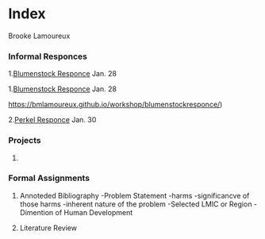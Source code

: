 # Index

Brooke Lamoureux

### Informal Responces

1.[Blumenstock Responce](https://github.com/bmlamoureux/workshop/blob/master/blumenstock.md) Jan. 28

1.[Blumenstock Responce](https://bmlamoureux.github.io/workshop/blumenstockresponce) Jan. 28 

https://bmlamoureux.github.io/workshop/blumenstockresponce/)


2.[Perkel Responce](https://github.com/bmlamoureux/workshop/blob/master/perkel.md) Jan. 30
### Projects

1. 

### Formal Assignments 

1. Annoteded Bibliography
-Problem Statement
  -harms
  -significancve of those harms
  -inherent nature of the problem
-Selected LMIC or Region
-Dimention of Human Development

2. Literature Review
